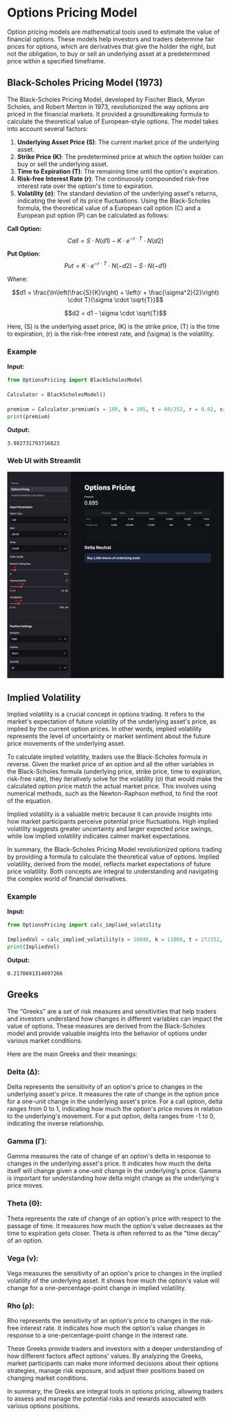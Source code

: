 # Options Pricing Model
Option pricing models are mathematical tools used to estimate the value of financial options. These models help investors and traders determine fair prices for options, which are derivatives that give the holder the right, but not the obligation, to buy or sell an underlying asset at a predetermined price within a specified timeframe.

## Black-Scholes Pricing Model (1973)
The Black-Scholes Pricing Model, developed by Fischer Black, Myron Scholes, and Robert Merton in 1973, revolutionized the way options are priced in the financial markets. It provided a groundbreaking formula to calculate the theoretical value of European-style options. The model takes into account several factors:

1. **Underlying Asset Price (S)**: The current market price of the underlying asset.
2. **Strike Price (K)**: The predetermined price at which the option holder can buy or sell the underlying asset.
3. **Time to Expiration (T)**: The remaining time until the option's expiration.
4. **Risk-free Interest Rate (r)**: The continuously compounded risk-free interest rate over the option's time to expiration.
5. **Volatility (σ)**: The standard deviation of the underlying asset's returns, indicating the level of its price fluctuations.
Using the Black-Scholes formula, the theoretical value of a European call option (C) and a European put option (P) can be calculated as follows:


**Call Option:**
$$Call = S \cdot N(d1) - K \cdot e^{-r \cdot T} \cdot N(d2)$$

**Put Option:**
$$Put = K \cdot e^{-r \cdot T} \cdot N(-d2) - S \cdot N(-d1)$$

Where:

$$d1 = \frac{\ln\left(\frac{S}{K}\right) + \left(r + \frac{\sigma^2}{2}\right) \cdot T}{\sigma \cdot \sqrt{T}}$$

$$d2 = d1 - \sigma \cdot \sqrt{T}$$

Here, \(S\) is the underlying asset price, \(K\) is the strike price, \(T\) is the time to expiration, \(r\) is the risk-free interest rate, and \(\sigma\) is the volatility.


### Example
**Input:**
```python
from OptionsPricing import BlackScholesModel

Calculator = BlackScholesModel()

premium = Calculator.premium(s = 100, k = 105, t = 60/252, r = 0.02, sigma = 0.3, option_type = 'Call')
print(premium)
```

**Output:**
```
3.982731793716823
```
### Web UI with Streamlit
![alt](WebUI.png)


## Implied Volatility
Implied volatility is a crucial concept in options trading. It refers to the market's expectation of future volatility of the underlying asset's price, as implied by the current option prices. In other words, implied volatility represents the level of uncertainty or market sentiment about the future price movements of the underlying asset.

To calculate implied volatility, traders use the Black-Scholes formula in reverse. Given the market price of an option and all the other variables in the Black-Scholes formula (underlying price, strike price, time to expiration, risk-free rate), they iteratively solve for the volatility (σ) that would make the calculated option price match the actual market price. This involves using numerical methods, such as the Newton-Raphson method, to find the root of the equation.

Implied volatility is a valuable metric because it can provide insights into how market participants perceive potential price fluctuations. High implied volatility suggests greater uncertainty and larger expected price swings, while low implied volatility indicates calmer market expectations.

In summary, the Black-Scholes Pricing Model revolutionized options trading by providing a formula to calculate the theoretical value of options. Implied volatility, derived from the model, reflects market expectations of future price volatility. Both concepts are integral to understanding and navigating the complex world of financial derivatives.

### Example
**Input:**
```python
from OptionsPricing import calc_implied_volatility

ImpliedVol = calc_implied_volatility(s = 10046, k = 11000, t = 27/252, r = 0.02, premium = 38, option_type = 'Call')
print(ImpliedVol)
```

**Output:**
```
0.2170691314697266
```


## Greeks
The "Greeks" are a set of risk measures and sensitivities that help traders and investors understand how changes in different variables can impact the value of options. These measures are derived from the Black-Scholes model and provide valuable insights into the behavior of options under various market conditions.

Here are the main Greeks and their meanings:

### Delta (Δ): 
Delta represents the sensitivity of an option's price to changes in the underlying asset's price. It measures the rate of change in the option price for a one-unit change in the underlying asset's price. For a call option, delta ranges from 0 to 1, indicating how much the option's price moves in relation to the underlying's movement. For a put option, delta ranges from -1 to 0, indicating the inverse relationship.

### Gamma (Γ): 
Gamma measures the rate of change of an option's delta in response to changes in the underlying asset's price. It indicates how much the delta itself will change given a one-unit change in the underlying's price. Gamma is important for understanding how delta might change as the underlying's price moves.

### Theta (Θ): 
Theta represents the rate of change of an option's price with respect to the passage of time. It measures how much the option's value decreases as the time to expiration gets closer. Theta is often referred to as the "time decay" of an option.

### Vega (ν): 
Vega measures the sensitivity of an option's price to changes in the implied volatility of the underlying asset. It shows how much the option's value will change for a one-percentage-point change in implied volatility.

### Rho (ρ): 
Rho represents the sensitivity of an option's price to changes in the risk-free interest rate. It indicates how much the option's value changes in response to a one-percentage-point change in the interest rate.


These Greeks provide traders and investors with a deeper understanding of how different factors affect options' values. By analyzing the Greeks, market participants can make more informed decisions about their options strategies, manage risk exposure, and adjust their positions based on changing market conditions.

In summary, the Greeks are integral tools in options pricing, allowing traders to assess and manage the potential risks and rewards associated with various options positions.
